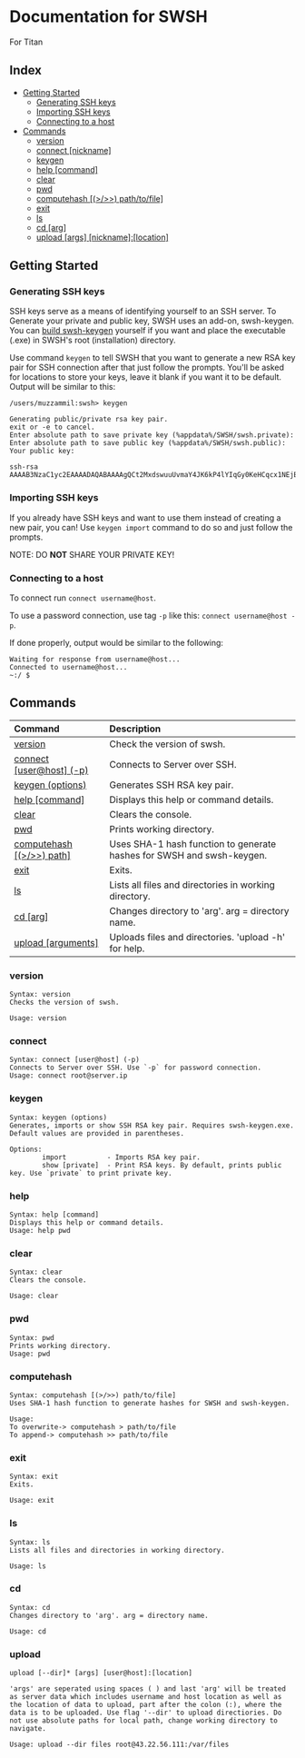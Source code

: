 # Documentation for SWSH

For Titan

## Index

* [Getting Started](#getting-started)
  * [Generating SSH keys](#generating-ssh-keys)
  * [Importing SSH keys](#importing-ssh-keys)
  * [Connecting to a host](#connecting-to-a-host)
* [Commands](#commands)
  * [version](#version)
  * [connect [nickname]](#connect)
  * [keygen](#keygen)
  * [help    [command]](#help)
  * [clear](#clear)
  * [pwd](#pwd)
  * [computehash [(>/>>) path/to/file]](#computehash)
  * [exit](#exit)
  * [ls](#ls)
  * [cd [arg]](#cd)
  * [upload [args] [nickname]:[location]](#upload)

## Getting Started

### Generating SSH keys

SSH keys serve as a means of identifying yourself to an SSH server. To Generate your private and public key, SWSH uses an add-on, swsh-keygen. You can [build swsh-keygen](https://github.com/SecureWindowsShell/swsh-keygen) yourself if you want and place the executable (.exe) in SWSH's root (installation) directory.

Use command ```keygen``` to tell SWSH that you want to generate a new RSA key pair for SSH connection after that just follow the prompts.
You'll be asked for locations to store your keys, leave it blank if you want it to be default.
Output will be similar to this:

```swsh
/users/muzzammil:swsh> keygen

Generating public/private rsa key pair.
exit or -e to cancel.
Enter absolute path to save private key (%appdata%/SWSH/swsh.private):
Enter absolute path to save public key (%appdata%/SWSH/swsh.public):
Your public key:

ssh-rsa AAAAB3NzaC1yc2EAAAADAQABAAAAgQCt2MxdswuuUvmaY4JK6kP4lYIqGy0KeHCqcx1NEjB4EcqH7+MIeXGbdikACvP3wlOAEAt+7PMEhBHf7nL2S2SsOybpegJw0piiMeOIPJwQxIQFaRWyz3xn0ESItzBizsQ4yxfQiG37sFkMeQVnP5fHuc2+Z4JZ5SD56Dh1xxgnEw==
```

### Importing SSH keys

If you already have SSH keys and want to use them instead of creating a new pair, you can! Use ```keygen import``` command to do so and just follow the prompts.

NOTE: DO **NOT** SHARE YOUR PRIVATE KEY!

### Connecting to a host

To connect run ```connect username@host```.

To use a password connection, use tag `-p` like this: ```connect username@host -p```.

If done properly, output would be similar to the following:

```swsh
Waiting for response from username@host...
Connected to username@host...
~:/ $
```

## Commands

| Command                                   | Description                                                           |
|:------------------------------------------|:----------------------------------------------------------------------|
| [version](#version)                       | Check the version of swsh.                                            |
| [connect [user@host] (-p)](#connect)      | Connects to Server over SSH.                                          |
| [keygen (options)](#keygen)               | Generates SSH RSA key pair.                                           |
| [help    [command]](#help)                | Displays this help or command details.                                |
| [clear](#clear)                           | Clears the console.                                                   |
| [pwd](#pwd)                               | Prints working directory.                                             |
| [computehash [(>/>>) path]](#computehash) | Uses SHA-1 hash function to generate hashes for SWSH and swsh-keygen. |
| [exit](#exit)                             | Exits.                                                                |
| [ls](#ls)                                 | Lists all files and directories in working directory.                 |
| [cd [arg]](#cd)                           | Changes directory to 'arg'. arg = directory name.                     |
| [upload [arguments]](#upload)             | Uploads files and directories. 'upload -h' for help.                  |

### version

```swsh
Syntax: version
Checks the version of swsh.

Usage: version
```

### connect

```swsh
Syntax: connect [user@host] (-p)
Connects to Server over SSH. Use `-p` for password connection.
Usage: connect root@server.ip
```

### keygen

```swsh
Syntax: keygen (options)
Generates, imports or show SSH RSA key pair. Requires swsh-keygen.exe.
Default values are provided in parentheses.

Options:
        import          - Imports RSA key pair.
        show [private]  - Print RSA keys. By default, prints public key. Use `private` to print private key.
```

### help

```swsh
Syntax: help [command]
Displays this help or command details.
Usage: help pwd
```

### clear

```swsh
Syntax: clear
Clears the console.

Usage: clear
```

### pwd

```swsh
Syntax: pwd
Prints working directory.
Usage: pwd
```

### computehash

```swsh
Syntax: computehash [(>/>>) path/to/file]
Uses SHA-1 hash function to generate hashes for SWSH and swsh-keygen.

Usage:
To overwrite-> computehash > path/to/file
To append-> computehash >> path/to/file
```

### exit

```swsh
Syntax: exit
Exits.

Usage: exit
```

### ls

```swsh
Syntax: ls
Lists all files and directories in working directory.

Usage: ls
```

### cd

```swsh
Syntax: cd
Changes directory to 'arg'. arg = directory name.

Usage: cd
```

### upload

```swsh
upload [--dir]* [args] [user@host]:[location]

'args' are seperated using spaces ( ) and last 'arg' will be treated as server data which includes username and host location as well as the location of data to upload, part after the colon (:), where the data is to be uploaded. Use flag '--dir' to upload directiories. Do not use absolute paths for local path, change working directory to navigate.

Usage: upload --dir files root@43.22.56.111:/var/files
```
